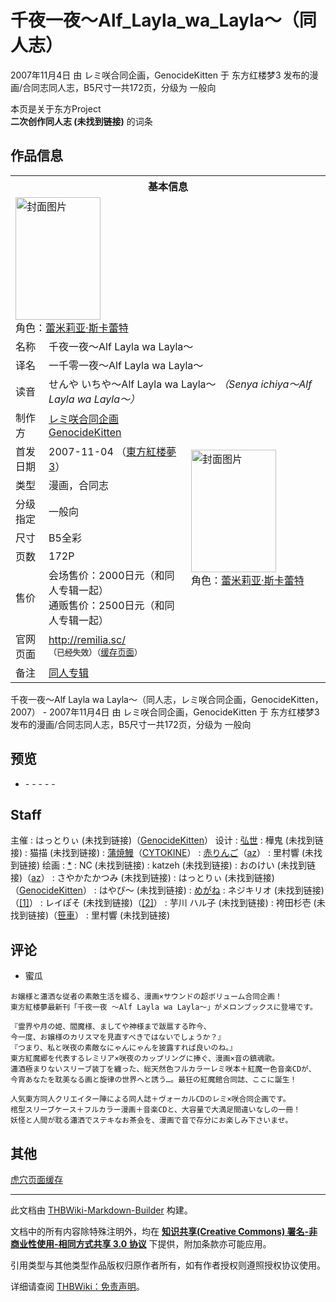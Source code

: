 # 千夜一夜～Alf_Layla_wa_Layla～（同人志）

<!-- source html: G:\repos\THBWiki-Markdown-Builder\THBWikiMarkdown\Temp\main\1\16\ns0%3A%E5%8D%83%E5%A4%9C%E4%B8%80%E5%A4%9C%EF%BD%9EAlf_Layla_wa_Layla%EF%BD%9E%EF%BC%88%E5%90%8C%E4%BA%BA%E5%BF%97%EF%BC%89.html -->

2007年11月4日 由 レミ咲合同企画，GenocideKitten 于 东方红楼梦3 发布的漫画/合同志同人志，B5尺寸一共172页，分级为 一般向

本页是关于东方Project  
 **二次创作同人志 (未找到链接)** 的词条

## 作品信息

<table><tbody><tr><th colspan="3">基本信息</th></tr><tr><td class="cover-artwork-mobile" colspan="2"><a href="./文件-千夜一夜～Alf_Layla_wa_Layla～（同人志）封面.jpg.md" class="image" title="封面图片"><img alt="封面图片" src="https://upload.thwiki.cc/thumb/7/77/%E5%8D%83%E5%A4%9C%E4%B8%80%E5%A4%9C%EF%BD%9EAlf_Layla_wa_Layla%EF%BD%9E%EF%BC%88%E5%90%8C%E4%BA%BA%E5%BF%97%EF%BC%89%E5%B0%81%E9%9D%A2.jpg/136px-%E5%8D%83%E5%A4%9C%E4%B8%80%E5%A4%9C%EF%BD%9EAlf_Layla_wa_Layla%EF%BD%9E%EF%BC%88%E5%90%8C%E4%BA%BA%E5%BF%97%EF%BC%89%E5%B0%81%E9%9D%A2.jpg" decoding="async" loading="lazy" width="136" height="196" srcset="https://upload.thwiki.cc/thumb/7/77/%E5%8D%83%E5%A4%9C%E4%B8%80%E5%A4%9C%EF%BD%9EAlf_Layla_wa_Layla%EF%BD%9E%EF%BC%88%E5%90%8C%E4%BA%BA%E5%BF%97%EF%BC%89%E5%B0%81%E9%9D%A2.jpg/203px-%E5%8D%83%E5%A4%9C%E4%B8%80%E5%A4%9C%EF%BD%9EAlf_Layla_wa_Layla%EF%BD%9E%EF%BC%88%E5%90%8C%E4%BA%BA%E5%BF%97%EF%BC%89%E5%B0%81%E9%9D%A2.jpg 1.5x, https://upload.thwiki.cc/7/77/%E5%8D%83%E5%A4%9C%E4%B8%80%E5%A4%9C%EF%BD%9EAlf_Layla_wa_Layla%EF%BD%9E%EF%BC%88%E5%90%8C%E4%BA%BA%E5%BF%97%EF%BC%89%E5%B0%81%E9%9D%A2.jpg 2x" data-file-width="250" data-file-height="361"></a><div class="cover-char">角色：<a href="./蕾米莉亚·斯卡蕾特.md" title="蕾米莉亚·斯卡蕾特">蕾米莉亚·斯卡蕾特</a></div></td>
</tr><tr><td class="label">名称</td><td colspan="2"> 千夜一夜～Alf Layla wa Layla～ </td></tr><tr><td class="label">译名</td><td colspan="2"> 一千零一夜～Alf Layla wa Layla～ </td></tr><tr><td class="label">读音</td><td colspan="2"> せんや いちや～Alf Layla wa Layla～ <i>（Senya ichiya～Alf Layla wa Layla～）</i> </td></tr><tr><td class="label">制作方</td><td><a href="/index.php?title=%E3%83%AC%E3%83%9F%E5%92%B2%E5%90%88%E5%90%8C%E4%BC%81%E7%94%BB&amp;action=edit&amp;redlink=1" class="new" title="レミ咲合同企画（页面不存在）">レミ咲合同企画</a><br><a href="./GenocideKitten.md" title="GenocideKitten">GenocideKitten</a></td><td class="cover-artwork" rowspan="7" style="min-width:196px;"><a href="./文件-千夜一夜～Alf_Layla_wa_Layla～（同人志）封面.jpg.md" class="image" title="封面图片"><img alt="封面图片" src="https://upload.thwiki.cc/thumb/7/77/%E5%8D%83%E5%A4%9C%E4%B8%80%E5%A4%9C%EF%BD%9EAlf_Layla_wa_Layla%EF%BD%9E%EF%BC%88%E5%90%8C%E4%BA%BA%E5%BF%97%EF%BC%89%E5%B0%81%E9%9D%A2.jpg/136px-%E5%8D%83%E5%A4%9C%E4%B8%80%E5%A4%9C%EF%BD%9EAlf_Layla_wa_Layla%EF%BD%9E%EF%BC%88%E5%90%8C%E4%BA%BA%E5%BF%97%EF%BC%89%E5%B0%81%E9%9D%A2.jpg" decoding="async" loading="lazy" width="136" height="196" srcset="https://upload.thwiki.cc/thumb/7/77/%E5%8D%83%E5%A4%9C%E4%B8%80%E5%A4%9C%EF%BD%9EAlf_Layla_wa_Layla%EF%BD%9E%EF%BC%88%E5%90%8C%E4%BA%BA%E5%BF%97%EF%BC%89%E5%B0%81%E9%9D%A2.jpg/203px-%E5%8D%83%E5%A4%9C%E4%B8%80%E5%A4%9C%EF%BD%9EAlf_Layla_wa_Layla%EF%BD%9E%EF%BC%88%E5%90%8C%E4%BA%BA%E5%BF%97%EF%BC%89%E5%B0%81%E9%9D%A2.jpg 1.5x, https://upload.thwiki.cc/7/77/%E5%8D%83%E5%A4%9C%E4%B8%80%E5%A4%9C%EF%BD%9EAlf_Layla_wa_Layla%EF%BD%9E%EF%BC%88%E5%90%8C%E4%BA%BA%E5%BF%97%EF%BC%89%E5%B0%81%E9%9D%A2.jpg 2x" data-file-width="250" data-file-height="361"></a><div class="cover-char">角色：<a href="./蕾米莉亚·斯卡蕾特.md" title="蕾米莉亚·斯卡蕾特">蕾米莉亚·斯卡蕾特</a></div></td>
</tr><tr><td class="label">首发日期</td><td>2007-11-04&#160;（<a href="/展会作品列表?e=%E4%B8%9C%E6%96%B9%E7%BA%A2%E6%A5%BC%E6%A2%A6%233">東方紅楼夢3</a>）</td></tr><tr><td class="label">类型</td><td>漫画，合同志</td></tr><tr><td class="label">分级指定</td><td>一般向</td></tr><tr><td class="label">尺寸</td><td>B5全彩</td></tr><tr><td class="label">页数</td><td>172P</td></tr><tr><td class="label">售价</td><td>会场售价：2000日元（和同人专辑一起）<br>通贩售价：2500日元（和同人专辑一起）</td></tr>
<tr><td class="label">官网页面</td><td colspan="2"><a rel="nofollow" class="external free" href="http://remilia.sc/">http://remilia.sc/</a><br><span style="font-family: sans-serif; cursor: default; color:#555; font-size: 0.8em; bottom: 0.1em; font-weight: bold;" title="连接到已经失效网页">（已经失效）</span><small>（<a rel="nofollow" class="external text" href="https://web.archive.org/web/20080429224921/http://remilia.sc/">缓存页面</a>）</small></td></tr><tr><td class="label">备注</td><td colspan="2"><a href="./千夜一夜～Alf_Layla_wa_Layla～（同人专辑）.md" title="千夜一夜～Alf Layla wa Layla～（同人专辑）">同人专辑</a></td></tr></tbody></table>

千夜一夜～Alf Layla wa Layla～（同人志，レミ咲合同企画，GenocideKitten，2007） - 2007年11月4日 由 レミ咲合同企画，GenocideKitten 于 东方红楼梦3 发布的漫画/合同志同人志，B5尺寸一共172页，分级为 一般向

## 预览
- [](./文件-千夜一夜～Alf_Layla_wa_Layla～（同人志）预览图1.jpg.md)- [](./文件-千夜一夜～Alf_Layla_wa_Layla～（同人志）预览图2.jpg.md)- [](./文件-千夜一夜～Alf_Layla_wa_Layla～（同人志）预览图3.jpg.md)- [](./文件-千夜一夜～Alf_Layla_wa_Layla～（同人志）预览图4.jpg.md)- [](./文件-千夜一夜～Alf_Layla_wa_Layla～（同人志）预览图5.jpg.md)- [](./文件-千夜一夜～Alf_Layla_wa_Layla～（同人志）预览图6.jpg.md)


## Staff
主催
: はっとりぃ (未找到链接)（[GenocideKitten](./GenocideKitten.md)）
设计
: [弘世](./弘世.md)
: 樺鬼 (未找到链接)
: 猫描 (未找到链接)
: [蒲焼鰻](./蒲焼鰻.md)（[CYTOKINE](./CYTOKINE.md)）
: [赤りんご](./赤りんご.md)（[az](./az.md)）
: 里村響 (未找到链接)
绘画
: [*](http://naniton.hp.infoseek.co.jp/top.shtml)
: NC (未找到链接)
: katzeh (未找到链接)
: おのけい (未找到链接)（[az](./az.md)）
: さやかたかつみ (未找到链接)
: はっとりぃ (未找到链接)（[GenocideKitten](./GenocideKitten.md)）
: はやぴ～ (未找到链接)
: [めがね](./メガネ.md)
: ネジキリオ (未找到链接)（[[1]](http://angeltype.under.jp/)）
: レイぽそ (未找到链接)（[[2]](http://katzeh.fur.bz/)）
: 芋川 ハル子 (未找到链接)
: 袴田杉壱 (未找到链接)（[笹車](./笹車.md)）
: 里村響 (未找到链接)


## 评论
- 蜜瓜

```
お嬢様と瀟洒な従者の素敵生活を綴る、漫画×サウンドの超ボリューム合同企画！
東方紅楼夢最新刊「千夜一夜 ～Alf Layla wa Layla～」がメロンブックスに登場です。

『霊界や月の姫、閻魔様、ましてや神様まで跋扈する昨今、
今一度、お嬢様のカリスマを見直すべきではないでしょうか？』
『つまり、私と咲夜の素敵なにゃんにゃんを披露すれば良いのね。』
東方紅魔郷を代表するレミリア×咲夜のカップリングに捧ぐ、漫画×音の鎮魂歌。
瀟洒極まりないスリーブ装丁を纏った、総天然色フルカラーレミ咲本＋紅魔一色音楽CDが、
今宵あなたを耽美なる画と旋律の世界へと誘う…。最狂の紅魔館合同誌、ここに誕生！

人気東方同人クリエイター陣による同人誌＋ヴォーカルCDのレミ×咲合同企画です。
棺型スリーブケース＋フルカラー漫画＋音楽CDと、大容量で大満足間違いなしの一冊！
妖怪と人間が耽る瀟洒でステキなお茶会を、漫画で音で存分にお楽しみ下さいませ。
```


## 其他
  
[虎穴页面缓存](https://web.archive.org/web/20080103152242/http://shop.melonbooks.co.jp/tsuhan/system/sp_senyaitiya.php?RATED=15)
  
  
  

  





---

此文档由 [THBWiki-Markdown-Builder](https://github.com/Delsin-Yu/THBWiki-Markdown-Builder) 构建。

文档中的所有内容除特殊注明外，均在 [**知识共享(Creative Commons) 署名-非商业性使用-相同方式共享 3.0 协议**](https://creativecommons.org/licenses/by-sa/3.0/deed.zh-hans) 下提供，附加条款亦可能应用。

引用类型与其他类型作品版权归原作者所有，如有作者授权则遵照授权协议使用。

详细请查阅 [THBWiki：免责声明](https://thbwiki.cc/THBWiki:%E5%85%8D%E8%B4%A3%E5%A3%B0%E6%98%8E)。

